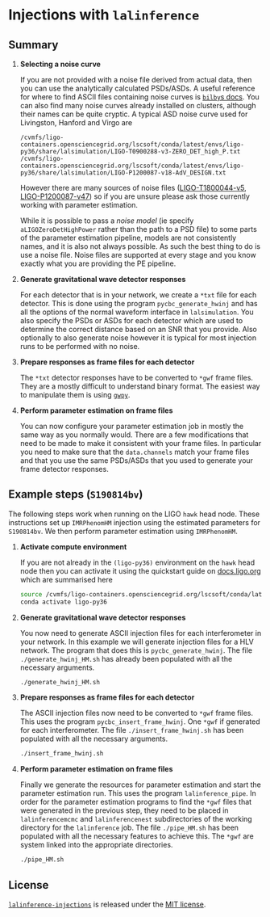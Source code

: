 # Injections with `lalinference`

## Summary

1.  **Selecting a noise curve**

    If you are not provided with a noise file derived from actual data, then you
    can use the analytically calculated PSDs/ASDs. A useful reference for where
    to find ASCII files containing noise curves is
    [`bilby`s docs](https://git.ligo.org/lscsoft/bilby/blob/0af573933fb93292058f40df61faecdea7feca08/bilby/gw/detector/noise_curves/README.md).
    You can also find many noise curves already installed on clusters, although
    their names can be quite cryptic. A typical ASD noise curve used for
    Livingston, Hanford and Virgo are

    ```
    /cvmfs/ligo-containers.opensciencegrid.org/lscsoft/conda/latest/envs/ligo-py36/share/lalsimulation/LIGO-T0900288-v3-ZERO_DET_high_P.txt
    /cvmfs/ligo-containers.opensciencegrid.org/lscsoft/conda/latest/envs/ligo-py36/share/lalsimulation/LIGO-P1200087-v18-AdV_DESIGN.txt
    ```

    However there are many sources of noise files
    ([LIGO-T1800044-v5](https://dcc.ligo.org/LIGO-T1800044-v5),
    [LIGO-P1200087-v47](https://dcc.ligo.org/LIGO-P1200087-v47)) so if you are
    unsure please ask those currently working with parameter estimation.

    While it is possible to pass a *noise model* (ie specify
    `aLIGOZeroDetHighPower` rather than the path to a PSD file) to some parts of
    the parameter estimation pipeline, models are not consistently names, and it
    is also not always possible. As such the best thing to do is use a noise
    file. Noise files are supported at every stage and you know exactly what you
    are providing the PE pipeline.

2.  **Generate gravitational wave detector responses**

    For each detector that is in your network, we create a `*txt` file for each
    detector. This is done using the program `pycbc_generate_hwinj` and has all
    the options of the normal waveform interface in `lalsimulation`. You also
    specify the PSDs or ASDs for each detector which are used to determine the
    correct distance based on an SNR that you provide. Also optionally to also
    generate noise however it is typical for most injection runs to be performed
    with no noise.

3.  **Prepare responses as frame files for each detector**

    The `*txt` detector responses have to be converted to `*gwf` frame files.
    They are a mostly difficult to understand binary format. The easiest way to
    manipulate them is using
    [`gwpy`](https://gwpy.github.io/docs/stable/timeseries/io.html?highlight=frame#gravitational-wave-frames-gwf).

4.  **Perform parameter estimation on frame files**

    You can now configure your parameter estimation job in mostly the same way
    as you normally would. There are a few modifications that need to be made to
    make it consistent with your frame files. In particular you need to make
    sure that the `data.channels` match your frame files and that you use the
    same PSDs/ASDs that you used to generate your frame detector responses.

## Example steps (`S190814bv`)

The following steps work when running on the LIGO `hawk` head node. These
instructions set up `IMRPhenomHM` injection using the estimated parameters for
`S190814bv`. We then perform parameter estimation using `IMRPhenomHM`.

1.  **Activate compute environment**

    If you are not already in the `(ligo-py36)` environment on the `hawk` head
    node then you can activate it using the quickstart guide on
    [docs.ligo.org](https://docs.ligo.org/lscsoft/conda/#quickstart) which are
    summarised here

    ```bash
    source /cvmfs/ligo-containers.opensciencegrid.org/lscsoft/conda/latest/etc/profile.d/conda.sh
    conda activate ligo-py36
    ```

2.  **Generate gravitational wave detector responses**

    You now need to generate ASCII injection files for each interferometer in
    your network. In this example we will generate injection files for a HLV
    network. The program that does this is `pycbc_generate_hwinj`. The file
    `./generate_hwinj_HM.sh` has already been populated with all the necessary
    arguments.

    ```bash
    ./generate_hwinj_HM.sh
    ```

2.  **Prepare responses as frame files for each detector**

    The ASCII injection files now need to be converted to `*gwf` frame files.
    This uses the program `pycbc_insert_frame_hwinj`. One `*gwf` if generated
    for each interferometer. The file `./insert_frame_hwinj.sh` has been
    populated with all the necessary arguments.

    ```bash
    ./insert_frame_hwinj.sh
    ```

3.  **Perform parameter estimation on frame files**

    Finally we generate the resources for parameter estimation and start the
    parameter estimation run. This uses the program `lalinference_pipe`. In
    order for the parameter estimation programs to find the `*gwf` files that
    were generated in the previous step, they need to be placed in
    `lalinferencemcmc` and `lalinferencenest` subdirectories of the working
    directory for the `lalinference` job. The file `./pipe_HM.sh` has been
    populated with all the necessary features to achieve this. The `*gwf` are
    system linked into the appropriate directories.

    ```bash
    ./pipe_HM.sh
    ```

## License

[`lalinference-injections`][repo] is released under the [MIT license][license].

[license]: LICENSE.md
[repo]: https://github.com/Galadirith/lalinference-injections